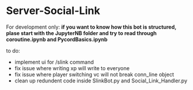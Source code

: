 # Server-Social-Link
 
For development only:
**if you want to know how this bot is structured, plase start with the JupyterNB folder and try to read through  coroutine.ipynb and PycordBasics.ipynb**

to do:
- implement ui for /slink command
- fix issue where writing xp will write to everyone
- fix issue where player switching vc will not break conn_line object
- clean up redundent code inside SlinkBot.py and Social_Link_Handler.py
